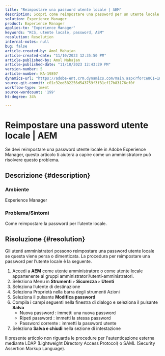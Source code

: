 ```yaml
---
title: "Reimpostare una password utente locale | AEM"
description: Scopri come reimpostare una password per un utente locale in Adobe Experience Manager.
solution: Experience Manager
product: Experience Manager
applies-to: "Experience Manager"
keywords: "KCS, utente locale, password, AEM"
resolution: Resolution
internal-notes: null
bug: false
article-created-by: Amol Mahajan
article-created-date: "11/10/2023 12:35:50 PM"
article-published-by: Amol Mahajan
article-published-date: "11/10/2023 12:43:29 PM"
version-number: 5
article-number: KA-19897
dynamics-url: "https://adobe-ent.crm.dynamics.com/main.aspx?forceUCI=1&pagetype=entityrecord&etn=knowledgearticle&id=60d9c5a7-c57f-ee11-8179-6045bd006b25"
source-git-commit: c01c32ed382256d543759f3f31cf17b83176cf0f
workflow-type: tm+mt
source-wordcount: '199'
ht-degree: 34%

---
```


# Reimpostare una password utente locale | AEM


Se devi reimpostare una password utente locale in Adobe Experience Manager, questo articolo ti aiuterà a capire come un amministratore può risolvere questo problema.

## Descrizione {#description}


### <b>Ambiente</b>

Experience Manager



### <b>Problema/Sintomi</b>

Come reimpostare la password per l’utente locale.


## Risoluzione {#resolution}


Gli utenti amministratori possono reimpostare una password utente locale se questa viene persa o dimenticata. La procedura per reimpostare una password per l’utente locale è la seguente.

1. Accedi a <b>AEM</b> come utente amministratore o come utente locale appartenente ai gruppi amministratori/utenti-amministratori.
2. Seleziona Menu in <b>Strumenti</b> `>` <b>Sicurezza</b> `>` <b> Utenti</b>
3. Seleziona l’utente di destinazione
4. Seleziona Proprietà nella barra degli strumenti Azioni
5. Seleziona il pulsante <b>Modifica password</b>
6. Compila i campi seguenti nella finestra di dialogo e seleziona il pulsante <b>Salva</b>
   - Nuova password : immetti una nuova password
   - Ripeti password : immetti la stessa password
   - Password corrente : immetti la password utente
7. Seleziona <b>Salva e chiudi</b> nella sezione di intestazione


Il presente articolo non riguarda le procedure per l&#39;autenticazione esterna mediante LDAP (Lightweight Directory Access Protocol) o SAML (Security Assertion Markup Language).
